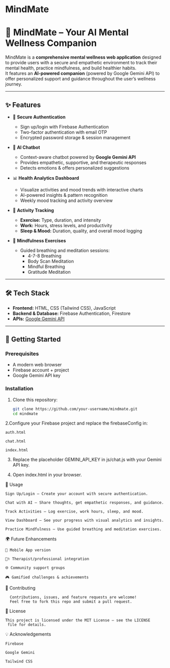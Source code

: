# MindMate
# 🌱 MindMate – Your AI Mental Wellness Companion

MindMate is a **comprehensive mental wellness web application** designed to provide users with a secure and empathetic environment to track their mental health, practice mindfulness, and build healthier habits.  
It features an **AI-powered companion** (powered by Google Gemini API) to offer personalized support and guidance throughout the user’s wellness journey.

---

## ✨ Features

- 🔐 **Secure Authentication**
  - Sign up/login with Firebase Authentication  
  - Two-factor authentication with email OTP  
  - Encrypted password storage & session management  

- 🤖 **AI Chatbot**
  - Context-aware chatbot powered by **Google Gemini API**  
  - Provides empathetic, supportive, and therapeutic responses  
  - Detects emotions & offers personalized suggestions  

- 📊 **Health Analytics Dashboard**
  - Visualize activities and mood trends with interactive charts  
  - AI-powered insights & pattern recognition  
  - Weekly mood tracking and activity overview  

- 📝 **Activity Tracking**
  - **Exercise:** Type, duration, and intensity  
  - **Work:** Hours, stress levels, and productivity  
  - **Sleep & Mood:** Duration, quality, and overall mood logging  

- 🧘 **Mindfulness Exercises**
  - Guided breathing and meditation sessions:
    - 4-7-8 Breathing  
    - Body Scan Meditation  
    - Mindful Breathing  
    - Gratitude Meditation  

---

## 🛠️ Tech Stack

- **Frontend:** HTML, CSS (Tailwind CSS), JavaScript  
- **Backend & Database:** Firebase Authentication, Firestore  
- **APIs:** [Google Gemini API](https://ai.google.dev/)  

---

## 🚀 Getting Started

### Prerequisites
- A modern web browser  
- Firebase account + project  
- Google Gemini API key  

### Installation
1. Clone this repository:
   ```bash
   git clone https://github.com/your-username/mindmate.git
   cd mindmate

2.Configure your Firebase project and replace the firebaseConfig in:

    auth.html
    
    chat.html
    
    index.html

3. Replace the placeholder GEMINI_API_KEY in js/chat.js with your Gemini API key.

4. Open index.html in your browser.

🎯 Usage

    Sign Up/Login – Create your account with secure authentication.
    
    Chat with AI – Share thoughts, get empathetic responses, and guidance.
    
    Track Activities – Log exercise, work hours, sleep, and mood.
    
    View Dashboard – See your progress with visual analytics and insights.
    
    Practice Mindfulness – Use guided breathing and meditation exercises.

🌍 Future Enhancements

    📱 Mobile App version
    
    🧑‍⚕️ Therapist/professional integration
    
    🌐 Community support groups
    
    🎮 Gamified challenges & achievements

🤝 Contributing

      Contributions, issues, and feature requests are welcome!
      Feel free to fork this repo and submit a pull request.

📜 License

    This project is licensed under the MIT License – see the LICENSE
     file for details.

💡 Acknowledgements

    Firebase
    
    Google Gemini
    
    Tailwind CSS
